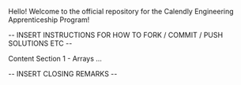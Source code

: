 Hello! Welcome to the official repository for the Calendly Engineering Apprenticeship Program!

-- INSERT INSTRUCTIONS FOR HOW TO FORK / COMMIT / PUSH SOLUTIONS ETC --

Content
    Section 1 - Arrays
    ...

-- INSERT CLOSING REMARKS --